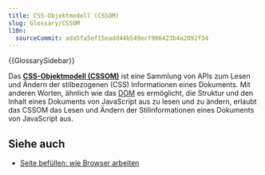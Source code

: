 ```yaml
---
title: CSS-Objektmodell (CSSOM)
slug: Glossary/CSSOM
l10n:
  sourceCommit: ada5fa5ef15eadd44b549ecf906423b4a2092f34
---
```


{{GlossarySidebar}}

Das [**CSS-Objektmodell (CSSOM)**](/de/docs/Web/API/CSS_Object_Model) ist eine Sammlung von APIs zum Lesen und Ändern der stilbezogenen (CSS) Informationen eines Dokuments. Mit anderen Worten, ähnlich wie das [DOM](/de/docs/Web/API/Document_Object_Model) es ermöglicht, die Struktur und den Inhalt eines Dokuments von JavaScript aus zu lesen und zu ändern, erlaubt das CSSOM das Lesen und Ändern der Stilinformationen eines Dokuments von JavaScript aus.

## Siehe auch

- [Seite befüllen: wie Browser arbeiten](/de/docs/Web/Performance/How_browsers_work)
